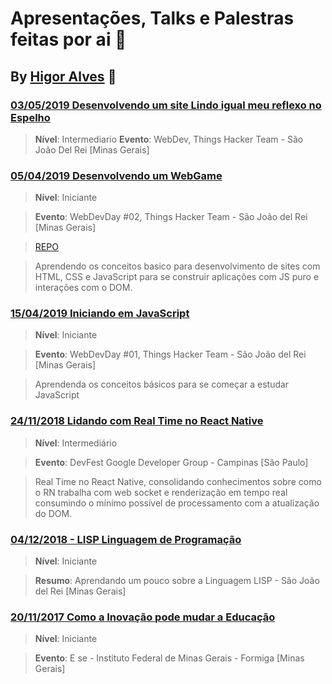 # Apresentações, Talks e Palestras feitas por ai :metal:
## By [Higor Alves](https://github.com/HigorAlves) :unicorn:

### [03/05/2019 Desenvolvendo um site Lindo igual meu reflexo no Espelho](https://www.meetup.com/pt-BR/THT-Things-Hacker-Team/events/261105224/)
>**Nível**: Intermediario
>**Evento**: WebDev, Things Hacker Team - São João Del Rei [Minas Gerais]

### [05/04/2019 Desenvolvendo um WebGame](https://github.com/HigorAlves/-presentations/tree/master/Desenvolvimento_webGame)
>**Nível**: Iniciante

>**Evento**: WebDevDay #02, Things Hacker Team - São João del Rei [Minas Gerais]

>[REPO](https://github.com/THTBrasil/rock-paper-scissors-)

>Aprendendo os conceitos basico para desenvolvimento de sites com HTML, CSS e JavaScript para se construir aplicações com JS puro e interações com o DOM.

### [15/04/2019 Iniciando em JavaScript](https://github.com/HigorAlves/-presentations/tree/master/Iniciando_em_Javascript_15:03:2019)
>**Nível**: Iniciante

>**Evento**: WebDevDay #01, Things Hacker Team - São João del Rei [Minas Gerais]

>Aprendenda os conceitos básicos para se começar a estudar JavaScript

### [24/11/2018 Lidando com Real Time no React Native](https://github.com/HigorAlves/-presentations/tree/master/Lidando_com_Real_Time_React_Native_24:11:2018)
> **Nível**: Intermediário

> **Evento**: DevFest Google Developer Group - Campinas [São Paulo] 

> Real Time no React Native, consolidando conhecimentos sobre como o RN trabalha com web socket e renderização em tempo real consumindo o mínimo possível de processamento com a atualização do DOM.

### [04/12/2018 - LISP Linguagem de Programação](https://github.com/HigorAlves/-presentations/tree/master/LISP_Linguagem_dde_Programa%C3%A7%C3%A3o_04:12:2018)
>**Nível**: Iniciante

> **Resumo**: Aprendando um pouco sobre a Linguagem LISP - São João del Rei [Minas Gerais]

### [20/11/2017 Como a Inovação pode mudar a Educação](https://github.com/HigorAlves/-presentations/tree/master/Como_inovacao_pode_mudar_educacao_20:11:2017)
> **Nível**: Iniciante

> **Evento**: E se - Instituto Federal de Minas Gerais - Formiga [Minas Gerais]
